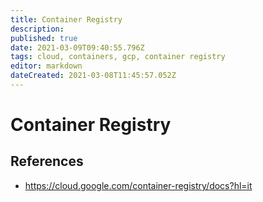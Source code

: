 ```yaml
---
title: Container Registry
description: 
published: true
date: 2021-03-09T09:40:55.796Z
tags: cloud, containers, gcp, container registry
editor: markdown
dateCreated: 2021-03-08T11:45:57.052Z
---
```


# Container Registry
## References
- https://cloud.google.com/container-registry/docs?hl=it